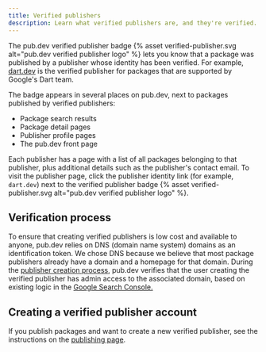 ```yaml
---
title: Verified publishers
description: Learn what verified publishers are, and they're verified.
---
```


The pub.dev verified publisher badge {% asset verified-publisher.svg
alt="pub.dev verified publisher logo" %} lets you know that a package
was published by a publisher whose identity has been verified.
For example, [dart.dev](https://pub.dev/publishers/dart.dev/)
is the verified publisher for packages that are supported by
Google's Dart team.

The badge appears in several places on pub.dev,
next to packages published by verified publishers:

  * Package search results
  * Package detail pages
  * Publisher profile pages
  * The pub.dev front page

Each publisher has a page with a list of
all packages belonging to that publisher,
plus additional details such as the publisher's contact email.
To visit the publisher page, click the publisher identity link
(for example, `dart.dev`) next to the verified publisher badge {% asset
verified-publisher.svg alt="pub.dev verified publisher logo" %}.

## Verification process

To ensure that creating verified publishers is low cost and available to anyone,
pub.dev relies on DNS (domain name system) domains as an identification token.
We chose DNS because we believe that most package publishers
already have a domain and a homepage for that domain.
During the [publisher creation process][publishing page],
pub.dev verifies that the user creating the verified publisher has
admin access to the associated domain, based on existing logic in the
[Google Search Console.][]

## Creating a verified publisher account

If you publish packages and want to create a new verified publisher,
see the instructions on the [publishing page][].

[publishing page]: /tools/pub/publishing#create-verified-publisher
[Google Search Console.]: https://search.google.com/search-console/about
